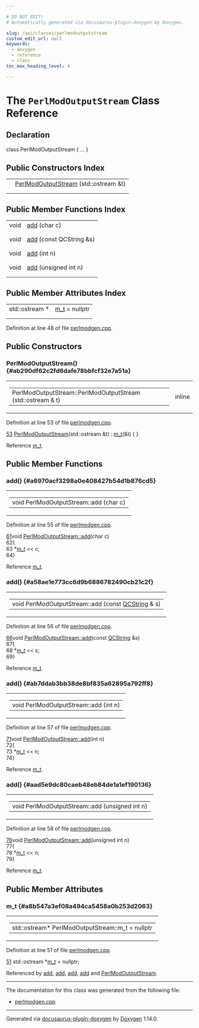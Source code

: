 ```yaml
---

# DO NOT EDIT!
# Automatically generated via docusaurus-plugin-doxygen by Doxygen.

slug: /api/classes/perlmodoutputstream
custom_edit_url: null
keywords:
  - doxygen
  - reference
  - class
toc_max_heading_level: 4

---
```


<div class="doxyPage">

# The `PerlModOutputStream` Class Reference



## Declaration

<div class="doxyDeclaration">
class PerlModOutputStream { ... }
</div>

## Public Constructors Index

<table class="doxyMembersIndex">

<tr class="doxyMemberIndexItem">
<td class="doxyMemberIndexItemType" align="left" valign="top"></td>
<td class="doxyMemberIndexItemName" align="left" valign="top"><a href="#ab290df62c2fd6dafe78bbfcf32e7a51a">PerlModOutputStream</a> (std::ostream &amp;t)</td>
</tr>
<tr class="doxyMemberIndexDescription">
<td class="doxyMemberIndexDescriptionLeft"></td>
<td class="doxyMemberIndexDescriptionRight">
</td>
</tr>
<tr class="doxyMemberIndexSeparator">
<td class="doxyMemberIndexSeparator" colspan="2"></td>
</tr>

</table>

## Public Member Functions Index

<table class="doxyMembersIndex">

<tr class="doxyMemberIndexItem">
<td class="doxyMemberIndexItemType" align="left" valign="top">void</td>
<td class="doxyMemberIndexItemName" align="left" valign="top"><a href="#a6970acf3298a0e408427b54d1b876cd5">add</a> (char c)</td>
</tr>
<tr class="doxyMemberIndexDescription">
<td class="doxyMemberIndexDescriptionLeft"></td>
<td class="doxyMemberIndexDescriptionRight">
</td>
</tr>
<tr class="doxyMemberIndexSeparator">
<td class="doxyMemberIndexSeparator" colspan="2"></td>
</tr>

<tr class="doxyMemberIndexItem">
<td class="doxyMemberIndexItemType" align="left" valign="top">void</td>
<td class="doxyMemberIndexItemName" align="left" valign="top"><a href="#a58ae1e773cc6d9b6886782490cb21c2f">add</a> (const QCString &amp;s)</td>
</tr>
<tr class="doxyMemberIndexDescription">
<td class="doxyMemberIndexDescriptionLeft"></td>
<td class="doxyMemberIndexDescriptionRight">
</td>
</tr>
<tr class="doxyMemberIndexSeparator">
<td class="doxyMemberIndexSeparator" colspan="2"></td>
</tr>

<tr class="doxyMemberIndexItem">
<td class="doxyMemberIndexItemType" align="left" valign="top">void</td>
<td class="doxyMemberIndexItemName" align="left" valign="top"><a href="#ab7ddab3bb38de8bf835a62895a792ff8">add</a> (int n)</td>
</tr>
<tr class="doxyMemberIndexDescription">
<td class="doxyMemberIndexDescriptionLeft"></td>
<td class="doxyMemberIndexDescriptionRight">
</td>
</tr>
<tr class="doxyMemberIndexSeparator">
<td class="doxyMemberIndexSeparator" colspan="2"></td>
</tr>

<tr class="doxyMemberIndexItem">
<td class="doxyMemberIndexItemType" align="left" valign="top">void</td>
<td class="doxyMemberIndexItemName" align="left" valign="top"><a href="#aad5e9dc80caeb48eb84de1a1ef190136">add</a> (unsigned int n)</td>
</tr>
<tr class="doxyMemberIndexDescription">
<td class="doxyMemberIndexDescriptionLeft"></td>
<td class="doxyMemberIndexDescriptionRight">
</td>
</tr>
<tr class="doxyMemberIndexSeparator">
<td class="doxyMemberIndexSeparator" colspan="2"></td>
</tr>

</table>

## Public Member Attributes Index

<table class="doxyMembersIndex">

<tr class="doxyMemberIndexItem">
<td class="doxyMemberIndexItemType" align="left" valign="top">std::ostream *</td>
<td class="doxyMemberIndexItemName" align="left" valign="top"><a href="#a8b547a3ef08a494ca5458a0b253d2063">m_t</a> = nullptr</td>
</tr>
<tr class="doxyMemberIndexDescription">
<td class="doxyMemberIndexDescriptionLeft"></td>
<td class="doxyMemberIndexDescriptionRight">
</td>
</tr>
<tr class="doxyMemberIndexSeparator">
<td class="doxyMemberIndexSeparator" colspan="2"></td>
</tr>

</table>


<p>Definition at line 48 of file <a href="/web-doxygen/docs/api/files/src/perlmodgen-cpp">perlmodgen.cpp</a>.</p>

<div class="doxySectionDef">

## Public Constructors

### PerlModOutputStream() {#ab290df62c2fd6dafe78bbfcf32e7a51a}

<div class="doxyMemberItem">
<div class="doxyMemberProto">
<table class="doxyMemberLabels">
<tr class="doxyMemberLabels">
<td class="doxyMemberLabelsLeft">
<table class="doxyMemberName">
<tr>
<td class="doxyMemberName">PerlModOutputStream::PerlModOutputStream (std::ostream &amp; t)</td>
</tr>
</table>
</td>
<td class="doxyMemberLabelsRight">
<span class="doxyMemberLabels">
<span class="doxyMemberLabel inline">inline</span>
</span>
</td>
</tr>
</table>
</div>
<div class="doxyMemberDoc">


<p>Definition at line 53 of file <a href="/web-doxygen/docs/api/files/src/perlmodgen-cpp">perlmodgen.cpp</a>.</p>

<div class="doxyProgramListing">

<div class="doxyCodeLine"><span class="doxyLineNumber"><a href="#ab290df62c2fd6dafe78bbfcf32e7a51a">53</a></span><span class="doxyLineContent"><span class="doxyHighlight">    <a href="#ab290df62c2fd6dafe78bbfcf32e7a51a">PerlModOutputStream</a>(std::ostream &amp;t) : <a href="#a8b547a3ef08a494ca5458a0b253d2063">m_t</a>(&amp;t) { }</span></span></div>

</div>


Reference <a href="#a8b547a3ef08a494ca5458a0b253d2063">m&#95;t</a>.
</div>
</div>

</div>

<div class="doxySectionDef">

## Public Member Functions

### add() {#a6970acf3298a0e408427b54d1b876cd5}

<div class="doxyMemberItem">
<div class="doxyMemberProto">
<table class="doxyMemberLabels">
<tr class="doxyMemberLabels">
<td class="doxyMemberLabelsLeft">
<table class="doxyMemberName">
<tr>
<td class="doxyMemberName">void PerlModOutputStream::add (char c)</td>
</tr>
</table>
</td>
</tr>
</table>
</div>
<div class="doxyMemberDoc">


<p>Definition at line 55 of file <a href="/web-doxygen/docs/api/files/src/perlmodgen-cpp">perlmodgen.cpp</a>.</p>

<div class="doxyProgramListing">

<div class="doxyCodeLine"><span class="doxyLineNumber"><a href="#a6970acf3298a0e408427b54d1b876cd5">61</a></span><span class="doxyLineContent"><span class="doxyHighlightKeywordType">void</span><span class="doxyHighlight"> <a href="#a6970acf3298a0e408427b54d1b876cd5">PerlModOutputStream::add</a>(</span><span class="doxyHighlightKeywordType">char</span><span class="doxyHighlight"> c)</span></span></div>
<div class="doxyCodeLine"><span class="doxyLineNumber">62</span><span class="doxyLineContent"><span class="doxyHighlight">{</span></span></div>
<div class="doxyCodeLine"><span class="doxyLineNumber">63</span><span class="doxyLineContent"><span class="doxyHighlight">  *<a href="#a8b547a3ef08a494ca5458a0b253d2063">m_t</a> &lt;&lt; c;</span></span></div>
<div class="doxyCodeLine"><span class="doxyLineNumber">64</span><span class="doxyLineContent"><span class="doxyHighlight">}</span></span></div>

</div>


Reference <a href="#a8b547a3ef08a494ca5458a0b253d2063">m&#95;t</a>.
</div>
</div>

### add() {#a58ae1e773cc6d9b6886782490cb21c2f}

<div class="doxyMemberItem">
<div class="doxyMemberProto">
<table class="doxyMemberLabels">
<tr class="doxyMemberLabels">
<td class="doxyMemberLabelsLeft">
<table class="doxyMemberName">
<tr>
<td class="doxyMemberName">void PerlModOutputStream::add (const <a href="/web-doxygen/docs/api/classes/qcstring">QCString</a> &amp; s)</td>
</tr>
</table>
</td>
</tr>
</table>
</div>
<div class="doxyMemberDoc">


<p>Definition at line 56 of file <a href="/web-doxygen/docs/api/files/src/perlmodgen-cpp">perlmodgen.cpp</a>.</p>

<div class="doxyProgramListing">

<div class="doxyCodeLine"><span class="doxyLineNumber"><a href="#a58ae1e773cc6d9b6886782490cb21c2f">66</a></span><span class="doxyLineContent"><span class="doxyHighlightKeywordType">void</span><span class="doxyHighlight"> <a href="#a6970acf3298a0e408427b54d1b876cd5">PerlModOutputStream::add</a>(</span><span class="doxyHighlightKeyword">const</span><span class="doxyHighlight"> <a href="/web-doxygen/docs/api/classes/qcstring">QCString</a> &amp;s)</span></span></div>
<div class="doxyCodeLine"><span class="doxyLineNumber">67</span><span class="doxyLineContent"><span class="doxyHighlight">{</span></span></div>
<div class="doxyCodeLine"><span class="doxyLineNumber">68</span><span class="doxyLineContent"><span class="doxyHighlight">  *<a href="#a8b547a3ef08a494ca5458a0b253d2063">m_t</a> &lt;&lt; s;</span></span></div>
<div class="doxyCodeLine"><span class="doxyLineNumber">69</span><span class="doxyLineContent"><span class="doxyHighlight">}</span></span></div>

</div>


Reference <a href="#a8b547a3ef08a494ca5458a0b253d2063">m&#95;t</a>.
</div>
</div>

### add() {#ab7ddab3bb38de8bf835a62895a792ff8}

<div class="doxyMemberItem">
<div class="doxyMemberProto">
<table class="doxyMemberLabels">
<tr class="doxyMemberLabels">
<td class="doxyMemberLabelsLeft">
<table class="doxyMemberName">
<tr>
<td class="doxyMemberName">void PerlModOutputStream::add (int n)</td>
</tr>
</table>
</td>
</tr>
</table>
</div>
<div class="doxyMemberDoc">


<p>Definition at line 57 of file <a href="/web-doxygen/docs/api/files/src/perlmodgen-cpp">perlmodgen.cpp</a>.</p>

<div class="doxyProgramListing">

<div class="doxyCodeLine"><span class="doxyLineNumber"><a href="#ab7ddab3bb38de8bf835a62895a792ff8">71</a></span><span class="doxyLineContent"><span class="doxyHighlightKeywordType">void</span><span class="doxyHighlight"> <a href="#a6970acf3298a0e408427b54d1b876cd5">PerlModOutputStream::add</a>(</span><span class="doxyHighlightKeywordType">int</span><span class="doxyHighlight"> n)</span></span></div>
<div class="doxyCodeLine"><span class="doxyLineNumber">72</span><span class="doxyLineContent"><span class="doxyHighlight">{</span></span></div>
<div class="doxyCodeLine"><span class="doxyLineNumber">73</span><span class="doxyLineContent"><span class="doxyHighlight">  *<a href="#a8b547a3ef08a494ca5458a0b253d2063">m_t</a> &lt;&lt; n;</span></span></div>
<div class="doxyCodeLine"><span class="doxyLineNumber">74</span><span class="doxyLineContent"><span class="doxyHighlight">}</span></span></div>

</div>


Reference <a href="#a8b547a3ef08a494ca5458a0b253d2063">m&#95;t</a>.
</div>
</div>

### add() {#aad5e9dc80caeb48eb84de1a1ef190136}

<div class="doxyMemberItem">
<div class="doxyMemberProto">
<table class="doxyMemberLabels">
<tr class="doxyMemberLabels">
<td class="doxyMemberLabelsLeft">
<table class="doxyMemberName">
<tr>
<td class="doxyMemberName">void PerlModOutputStream::add (unsigned int n)</td>
</tr>
</table>
</td>
</tr>
</table>
</div>
<div class="doxyMemberDoc">


<p>Definition at line 58 of file <a href="/web-doxygen/docs/api/files/src/perlmodgen-cpp">perlmodgen.cpp</a>.</p>

<div class="doxyProgramListing">

<div class="doxyCodeLine"><span class="doxyLineNumber"><a href="#aad5e9dc80caeb48eb84de1a1ef190136">76</a></span><span class="doxyLineContent"><span class="doxyHighlightKeywordType">void</span><span class="doxyHighlight"> <a href="#a6970acf3298a0e408427b54d1b876cd5">PerlModOutputStream::add</a>(</span><span class="doxyHighlightKeywordType">unsigned</span><span class="doxyHighlight"> </span><span class="doxyHighlightKeywordType">int</span><span class="doxyHighlight"> n)</span></span></div>
<div class="doxyCodeLine"><span class="doxyLineNumber">77</span><span class="doxyLineContent"><span class="doxyHighlight">{</span></span></div>
<div class="doxyCodeLine"><span class="doxyLineNumber">78</span><span class="doxyLineContent"><span class="doxyHighlight">  *<a href="#a8b547a3ef08a494ca5458a0b253d2063">m_t</a> &lt;&lt; n;</span></span></div>
<div class="doxyCodeLine"><span class="doxyLineNumber">79</span><span class="doxyLineContent"><span class="doxyHighlight">}</span></span></div>

</div>


Reference <a href="#a8b547a3ef08a494ca5458a0b253d2063">m&#95;t</a>.
</div>
</div>

</div>

<div class="doxySectionDef">

## Public Member Attributes

### m&#95;t {#a8b547a3ef08a494ca5458a0b253d2063}

<div class="doxyMemberItem">
<div class="doxyMemberProto">
<table class="doxyMemberLabels">
<tr class="doxyMemberLabels">
<td class="doxyMemberLabelsLeft">
<table class="doxyMemberName">
<tr>
<td class="doxyMemberName">std::ostream* PerlModOutputStream::m_t = nullptr</td>
</tr>
</table>
</td>
</tr>
</table>
</div>
<div class="doxyMemberDoc">


<p>Definition at line 51 of file <a href="/web-doxygen/docs/api/files/src/perlmodgen-cpp">perlmodgen.cpp</a>.</p>

<div class="doxyProgramListing">

<div class="doxyCodeLine"><span class="doxyLineNumber"><a href="#a8b547a3ef08a494ca5458a0b253d2063">51</a></span><span class="doxyLineContent"><span class="doxyHighlight">    std::ostream *<a href="#a8b547a3ef08a494ca5458a0b253d2063">m_t</a> = </span><span class="doxyHighlightKeyword">nullptr</span><span class="doxyHighlight">;</span></span></div>

</div>


Referenced by <a href="#a6970acf3298a0e408427b54d1b876cd5">add</a>, <a href="#a58ae1e773cc6d9b6886782490cb21c2f">add</a>, <a href="#ab7ddab3bb38de8bf835a62895a792ff8">add</a>, <a href="#aad5e9dc80caeb48eb84de1a1ef190136">add</a> and <a href="#ab290df62c2fd6dafe78bbfcf32e7a51a">PerlModOutputStream</a>.
</div>
</div>

</div>

<hr/>

<p>The documentation for this class was generated from the following file:</p>

<ul>
<li><a href="/web-doxygen/docs/api/files/src/perlmodgen-cpp">perlmodgen.cpp</a></li>
</ul>

<hr/>

<p class="doxyGeneratedBy">Generated via <a href="https://github.com/xpack/docusaurus-plugin-doxygen">docusaurus-plugin-doxygen</a> by <a href="https://www.doxygen.nl">Doxygen</a> 1.14.0.</p>

</div>
